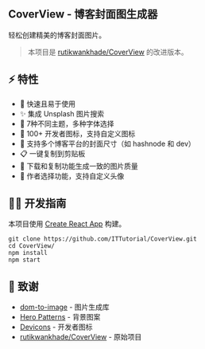 ## CoverView - 博客封面图生成器
轻松创建精美的博客封面图片。

> 本项目是 [rutikwankhade/CoverView](https://github.com/rutikwankhade/CoverView) 的改进版本。

## ⚡ 特性
- 🚀 快速且易于使用
- ✨ 集成 Unsplash 图片搜索
- 🌈 7种不同主题，多种字体选择
- 🌠 100+ 开发者图标，支持自定义图标
- 💾 支持多个博客平台的封面尺寸（如 hashnode 和 dev）
- 📋 一键复制到剪贴板
- 🔄 下载和复制功能生成一致的图片质量
- 👥 作者选择功能，支持自定义头像

## 👩‍💻 开发指南
本项目使用 [Create React App](https://github.com/facebook/create-react-app) 构建。

```shell
git clone https://github.com/ITTutorial/CoverView.git
cd CoverView/
npm install
npm start
```

## 🙏 致谢
- [dom-to-image](https://github.com/tsayen/dom-to-image) - 图片生成库
- [Hero Patterns](https://www.heropatterns.com/) - 背景图案
- [Devicons](https://github.com/devicons/devicon) - 开发者图标
- [rutikwankhade/CoverView](https://github.com/rutikwankhade/CoverView) - 原始项目
